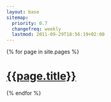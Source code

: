 ```yaml
---
layout: base
sitemap:
  priority: 0.7
  changefreq: weekly
  lastmod: 2011-09-29T18:56:19+02:00
---
```

{% for page in site.pages %}
  <h1><a href="{{ page.url }}">{{page.title}}</a></h1>
{% endfor %}
